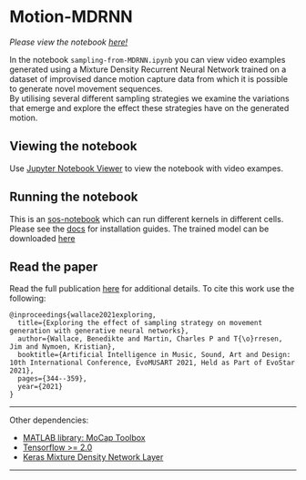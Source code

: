 # Motion-MDRNN
*Please view the notebook [here!](https://nbviewer.jupyter.org/github/benediktewallace/Motion-MDRNN/blob/master/sampling-from-MDRNN.ipynb)*  


In the notebook `sampling-from-MDRNN.ipynb` you can view video examples generated using a Mixture Density Recurrent Neural Network trained on a dataset of improvised dance motion capture data from which it is possible to generate novel movement sequences.  
By utilising several different sampling strategies we examine the variations that emerge and explore the effect these strategies have on the generated motion.


## Viewing the notebook
Use [Jupyter Notebook Viewer](https://github.com/jupyter/nbviewer/) to view the notebook with video exampes.


## Running the notebook
This is an [sos-notebook](https://vatlab.github.io/sos-docs/) which can run different kernels in different cells. Please see the [docs](https://vatlab.github.io/sos-docs/running.html#content) for installation guides. 
The trained model can be downloaded [here](https://drive.google.com/file/d/1pet59C2frKOmKCBz6pWUuJrOYklbphc9/view?usp=sharing)

## Read the paper
Read the full publication [here](https://link.springer.com/chapter/10.1007/978-3-030-72914-1_23) for additional details. 
To cite this work use the following:


````{verbatim, lang = "markdown"}
@inproceedings{wallace2021exploring,
  title={Exploring the effect of sampling strategy on movement generation with generative neural networks},
  author={Wallace, Benedikte and Martin, Charles P and T{\o}rresen, Jim and Nymoen, Kristian},
  booktitle={Artificial Intelligence in Music, Sound, Art and Design: 10th International Conference, EvoMUSART 2021, Held as Part of EvoStar 2021},
  pages={344--359},
  year={2021}
}

````



---

Other dependencies:

- [MATLAB library: MoCap Toolbox](https://www.jyu.fi/hytk/fi/laitokset/mutku/en/research/materials/mocaptoolbox)  
- [Tensorflow >= 2.0](https://www.tensorflow.org/)
- [Keras Mixture Density Network Layer](https://github.com/cpmpercussion/keras-mdn-layer#keras-mixture-density-network-layer)
---
